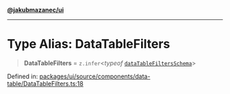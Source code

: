[**@jakubmazanec/ui**](../README.md)

---

# Type Alias: DataTableFilters

> **DataTableFilters** = `z.infer`\<_typeof_
> [`dataTableFiltersSchema`](../variables/dataTableFiltersSchema.md)\>

Defined in:
[packages/ui/source/components/data-table/DataTableFilters.ts:18](https://github.com/jakubmazanec/tools/blob/a9ba87d349a220bbed24d161794f90a6ba6009e5/packages/ui/source/components/data-table/DataTableFilters.ts#L18)
